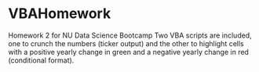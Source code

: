 # VBAHomework
Homework 2 for NU Data Science Bootcamp
Two VBA scripts are included, one to crunch the numbers (ticker output) and the other to highlight cells with a positive yearly change in green and a negative yearly change in red (conditional format). 
